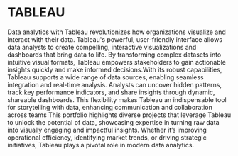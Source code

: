 # TABLEAU
Data analytics with Tableau revolutionizes how organizations visualize and interact with their data. Tableau's powerful, user-friendly interface allows data analysts to create compelling, interactive visualizations and dashboards that bring data to life. By transforming complex datasets into intuitive visual formats, Tableau empowers stakeholders to gain actionable insights quickly and make informed decisions.With its robust capabilities, Tableau supports a wide range of data sources, enabling seamless integration and real-time analysis. Analysts can uncover hidden patterns, track key performance indicators, and share insights through dynamic, shareable dashboards. This flexibility makes Tableau an indispensable tool for storytelling with data, enhancing communication and collaboration across teams
This portfolio highlights diverse projects that leverage Tableau to unlock the potential of data, showcasing expertise in turning raw data into visually engaging and impactful insights. Whether it’s improving operational efficiency, identifying market trends, or driving strategic initiatives, Tableau plays a pivotal role in modern data analytics.
